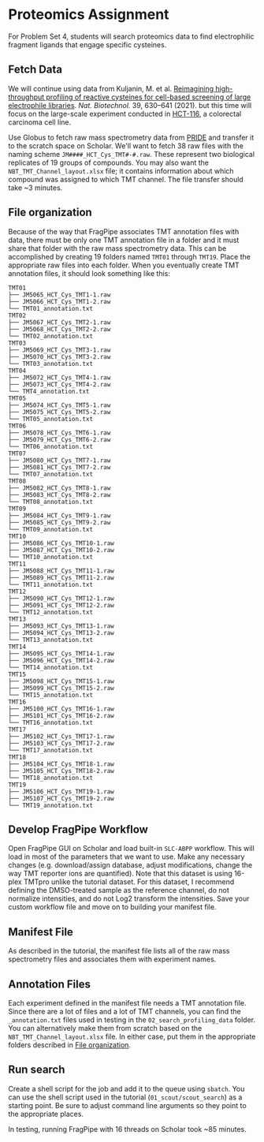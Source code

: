 # Proteomics Assignment

For Problem Set 4, students will search proteomics data to find electrophilic fragment ligands that engage specific cysteines.

## Fetch Data

We will continue using data from Kuljanin, M. et al. [Reimagining high-throughput profiling of reactive cysteines for cell-based screening of large electrophile libraries](https://doi.org/10.1038/s41587-020-00778-3). *Nat. Biotechnol.* 39, 630–641 (2021). but this time will focus on the large-scale experiment conducted in [HCT-116](https://www.cellosaurus.org/CVCL_0291), a colorectal carcinoma cell line.

Use Globus to fetch raw mass spectrometry data from [PRIDE](https://www.ebi.ac.uk/pride/archive/projects/PXD022511) and transfer it to the scratch space on Scholar. We'll want to fetch 38 raw files with the naming scheme `JM####_HCT_Cys_TMT#-#.raw`. These represent two biological replicates of 19 groups of compounds. You may also want the `NBT_TMT_Channel_layout.xlsx` file; it contains information about which compound was assigned to which TMT channel. The file transfer should take ~3 minutes.

## File organization

Because of the way that FragPipe associates TMT annotation files with data, there must be only one TMT annotation file in a folder and it must share that folder with the raw mass spectrometry data. This can be accomplished by creating 19 folders named `TMT01` through `TMT19`. Place the appropriate raw files into each folder. When you eventually create TMT annotation files, it should look something like this:

```
TMT01
├── JM5065_HCT_Cys_TMT1-1.raw
├── JM5066_HCT_Cys_TMT1-2.raw
└── TMT01_annotation.txt
TMT02
├── JM5067_HCT_Cys_TMT2-1.raw
├── JM5068_HCT_Cys_TMT2-2.raw
└── TMT02_annotation.txt
TMT03
├── JM5069_HCT_Cys_TMT3-1.raw
├── JM5070_HCT_Cys_TMT3-2.raw
└── TMT03_annotation.txt
TMT04
├── JM5072_HCT_Cys_TMT4-1.raw
├── JM5073_HCT_Cys_TMT4-2.raw
└── TMT4_annotation.txt
TMT05
├── JM5074_HCT_Cys_TMT5-1.raw
├── JM5075_HCT_Cys_TMT5-2.raw
└── TMT05_annotation.txt
TMT06
├── JM5078_HCT_Cys_TMT6-1.raw
├── JM5079_HCT_Cys_TMT6-2.raw
└── TMT06_annotation.txt
TMT07
├── JM5080_HCT_Cys_TMT7-1.raw
├── JM5081_HCT_Cys_TMT7-2.raw
└── TMT07_annotation.txt
TMT08
├── JM5082_HCT_Cys_TMT8-1.raw
├── JM5083_HCT_Cys_TMT8-2.raw
└── TMT08_annotation.txt
TMT09
├── JM5084_HCT_Cys_TMT9-1.raw
├── JM5085_HCT_Cys_TMT9-2.raw
└── TMT09_annotation.txt
TMT10
├── JM5086_HCT_Cys_TMT10-1.raw
├── JM5087_HCT_Cys_TMT10-2.raw
└── TMT10_annotation.txt
TMT11
├── JM5088_HCT_Cys_TMT11-1.raw
├── JM5089_HCT_Cys_TMT11-2.raw
└── TMT11_annotation.txt
TMT12
├── JM5090_HCT_Cys_TMT12-1.raw
├── JM5091_HCT_Cys_TMT12-2.raw
└── TMT12_annotation.txt
TMT13
├── JM5093_HCT_Cys_TMT13-1.raw
├── JM5094_HCT_Cys_TMT13-2.raw
└── TMT13_annotation.txt
TMT14
├── JM5095_HCT_Cys_TMT14-1.raw
├── JM5096_HCT_Cys_TMT14-2.raw
└── TMT14_annotation.txt
TMT15
├── JM5098_HCT_Cys_TMT15-1.raw
├── JM5099_HCT_Cys_TMT15-2.raw
└── TMT15_annotation.txt
TMT16
├── JM5100_HCT_Cys_TMT16-1.raw
├── JM5101_HCT_Cys_TMT16-2.raw
└── TMT16_annotation.txt
TMT17
├── JM5102_HCT_Cys_TMT17-1.raw
├── JM5103_HCT_Cys_TMT17-2.raw
└── TMT17_annotation.txt
TMT18
├── JM5104_HCT_Cys_TMT18-1.raw
├── JM5105_HCT_Cys_TMT18-2.raw
└── TMT18_annotation.txt
TMT19
├── JM5106_HCT_Cys_TMT19-1.raw
├── JM5107_HCT_Cys_TMT19-2.raw
└── TMT19_annotation.txt
```

## Develop FragPipe Workflow

Open FragPipe GUI on Scholar and load built-in `SLC-ABPP` workflow. This will load in most of the parameters that we want to use. Make any necessary changes (e.g. download/assign database, adjust modifications, change the way TMT reporter ions are quantified). Note that this dataset is using 16-plex TMTpro unlike the tutorial dataset. For this dataset, I recommend defining the DMSO-treated sample as the reference channel, do not normalize intensities, and do not Log2 transform the intensities. Save your custom workflow file and move on to building your manifest file.

## Manifest File

As described in the tutorial, the manifest file lists all of the raw mass spectrometry files and associates them with experiment names.

## Annotation Files

Each experiment defined in the manifest file needs a TMT annotation file. Since there are a lot of files and a lot of TMT channels, you can find the `_annotation.txt` files used in testing in the `02_search_profiling_data` folder. You can alternatively make them from scratch based on the `NBT_TMT_Channel_layout.xlsx` file. In either case, put them in the appropriate folders described in [File organization](#file-organization).

## Run search

Create a shell script for the job and add it to the queue using `sbatch`. You can use the shell script used in the tutorial (`01_scout/scout_search`) as a starting point. Be sure to adjust command line arguments so they point to the appropriate places.

In testing, running FragPipe with 16 threads on Scholar took ~85 minutes.
